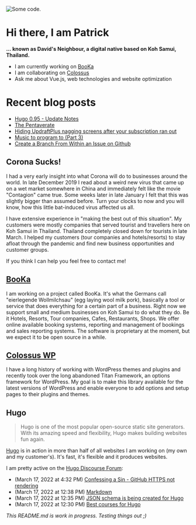 ![][header1]

# Hi there, I am Patrick

**... known as David's Neighbour, a digital native based on Koh Samui, Thailand.**

- I am currently working on [BooKa](https://github.com/getbooka)
- I am collaborating on [Colossus](https://github.com/colossus-wp)
- Ask me about Vue.js, web technologies and website optimization

# Recent blog posts
<!-- KOLLITSCH:START -->
- [Hugo 0.95 - Update Notes](https://kollitsch.de/blog/2022/hugo-0-95-update-notes/)
- [The Pentaverate](https://kollitsch.de/blog/2022/the-pentaverate/)
- [Hiding UpdraftPlus nagging screens after your subscription ran out](https://kollitsch.de/blog/2022/hiding-updraft-plus-nagging-screens-after-your-subscription-ran-out/)
- [Music to program to &lpar;Part 3&rpar;](https://kollitsch.de/blog/2022/music-to-program-to-3/)
- [Create a Branch From Within an Issue on Github](https://kollitsch.de/blog/2022/create-a-branch-from-within-an-issue-on-github/)
<!-- KOLLITSCH:END -->

## Corona Sucks!

I had a very early insight into what Corona will do to businesses around the world. In late December 2019 I read about a weird new virus that came up on a wet market somewhere in China and immediately felt like the movie "Contagion" came true. Some weeks later in late January I felt that this was slightly bigger than assumed before. Turn your clocks to now and you will know, how this little bat-induced virus affected us all. 

I have extensive experience in "making the best out of this situation". My customers were mostly companies that served tourist and travellers here on Koh Samui in Thailand. Thailand completely closed down for tourists in late March. I helped my customers (tour companies and hotels/resorts) to stay afloat through the pandemic and find new business opportunities and customer groups. 

If you think I can help you feel free to contact me!

## [BooKa](https://github.com/getbooka)

I am working on a project called BooKa. It's what the Germans call "eierlegende Wollmilchsau" (egg laying wool milk pork), basically a tool or service that does everything for a certain part of a business. Right now we support small and medium businesses on Koh Samui to do what they do. Be it Hotels, Resorts, Tour companies, Cafes, Restaurants, Shops. We offer online available booking systems, reporting and management of bookings and sales reporting systems. The software is proprietary at the moment, but we expect it to be open source in a while.

## [Colossus WP](https://github.com/colossus-wp)

I have a long history of working with WordPress themes and plugins and recently took over the long abandoned Titan Framework, an options framework for WordPress. My goal is to make this library available for the latest versions of WordPress and enable everyone to add options and setup pages to their plugins and themes. 

## Hugo

> Hugo is one of the most popular open-source static site generators. With its amazing speed and flexibility, Hugo makes building websites fun again.

[Hugo](https://gohugo.io/) is in action in more than half of all websites I am working on (my own and my customer's). It's fast, it's flexible and it produces websites.

I am pretty active on the [Hugo Discourse Forum](https://discourse.gohugo.io):

<!-- DISCOURSE:START -->
- (March 17, 2022 at 4:32 PM) [Confessing a Sin - GitHub HTTPS not rendering](https://discourse.gohugo.io/t/confessing-a-sin-github-https-not-rendering/37719/3)
- (March 17, 2022 at 12:38 PM) [Markdown](https://discourse.gohugo.io/t/markdown/37677/6)
- (March 17, 2022 at 12:35 PM) [JSON schema is being created for Hugo](https://discourse.gohugo.io/t/json-schema-is-being-created-for-hugo/37714/2)
- (March 17, 2022 at 12:30 PM) [Best courses for Hugo](https://discourse.gohugo.io/t/best-courses-for-hugo/37711/4)<!-- DISCOURSE:END -->

_This README.md is work in progress. Testing things out ;)_

[header1]: https://raw.githubusercontent.com/davidsneighbour/davidsneighbour/master/static/header3.jpg "Some code."

